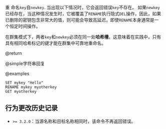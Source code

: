 重 命名`key`自`newkey`.
当出现以下情况时，它会返回错误`key`不存在。
如果`newkey`已经存在，当这种情况发生时，它被覆盖了`RENAME`执行隐式`DEL`操作，因此，如果已删除的密钥包含非常大的值，则可能会导致高延迟，即使`RENAME`本身通常是一个恒定时间操作。

在群集模式下，两者`key`和`newkey`必须在同一处**哈希槽**，这意味着在实践中，只有具有相同哈希标记的键才能在群集中可靠地重命名。

@return

@simple字符串回复

@examples

```cli
SET mykey "Hello"
RENAME mykey myotherkey
GET myotherkey
```

## 行为更改历史记录

*   `>= 3.2.0`：当源名称和目标名称相同时，该命令不再返回错误。
